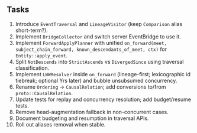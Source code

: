 ## Tasks

1. Introduce `EventTraversal` and `LineageVisitor` (keep `Comparison` alias short-term?).
2. Implement `BridgeCollector` and switch server EventBridge to use it.
3. Implement `ForwardApplyPlanner` with unified `on_forward(meet, subject_chain_forward, known_descendants_of_meet, ctx)` for `Entity::apply_event`.
4. Split `NotDescends` into `StrictAscends` vs `DivergedSince` using traversal classification.
5. Implement `LWWResolver` inside `on_forward` (lineage-first; lexicographic id tiebreak; optional Yrs later) and bubble unsubsumed concurrency.
6. Rename `Ordering` → `CausalRelation`; add conversions to/from `proto::CausalRelation`.
7. Update tests for replay and concurrency resolution; add budget/resume tests.
8. Remove head-augmentation fallback in non-concurrent cases.
9. Document budgeting and resumption in traversal APIs.
10. Roll out aliases removal when stable.
